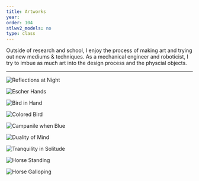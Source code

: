 ```yaml
---
title: Artworks
year:   
order: 104
stlwv2_models: no
type: class
---
```


Outside of research and school, I enjoy the process of making art and trying out new mediums & techniques.
As a mechanical engineer and roboticist, I try to imbue as much art into the design process and the physcial objects.

---

![Reflections at Night](/website/assets/images/ReflectionP.jpg)

![Escher Hands](/website/assets/images/HandsPbrighter.jpg)

![Bird in Hand](/website/assets/images/BirdHandPbrighter.jpg)

![Colored Bird](/website/assets/images/BirdCPbrighter.jpg)

![Campanile when Blue](/website/assets/images/CampMIXdarker.jpg)

![Duality of Mind](/website/assets/images/MindWCbrighter.jpg)

![Tranquility in Solitude](/website/assets/images/SolitudeCPbrighter.jpg)

![Horse Standing](/website/assets/images/Horse2MB.jpg)

![Horse Galloping](/website/assets/images/HorseMB.jpg)

